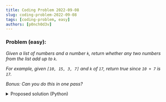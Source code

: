 ```yaml
---
title: Coding Problem 2022-09-08
slug: coding-problem-2022-09-08
tags: [coding-problem, easy]
authors: [p0nch0d3v]
---
```

### Problem (easy):
*Given a list of numbers and a number `k`, return whether any two numbers from the list add up to `k`.*

*For example, given `[10, 15, 3, 7]` and `k` of `17`, return true since `10 + 7` is `17`.*

*Bonus: Can you do this in one pass?*

<details>
    <summary>Proposed solution (Python)</summary>

    def main (the_list, k):
        i = 0
        j = 0
        success = False
        while (i < len(the_list)):
            while (j < len(the_list)):
                if (i != j):
                    if (the_list[i] + the_list[j] == k):
                        print(the_list[i])
                        print(the_list[j])
                        success = True
                j = j + 1
                if (success):
                    break
            j = 0
            i = i + 1
            if (success):
                break
        print(success)

    if __name__ == "__main__":
        main([10, 15, 3, 7], 17)
</details>